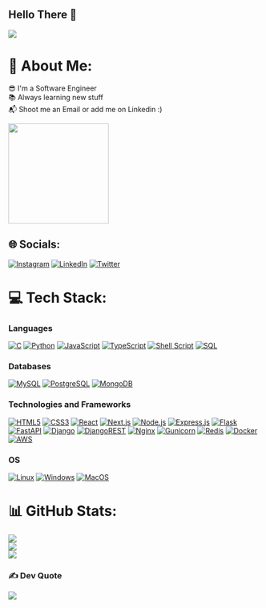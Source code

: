 ## Hello There 👋

![](https://readme-typing-svg.herokuapp.com?font=Fira+Code&amp;pause=1100&amp;width=500&amp;lines=I'm+Nnaemeka+Daniel+John.;I'm+a+Backend+Developer;)

# 💫 About Me:
😎 I'm a Software Engineer<br>
📚 Always learning new stuff<br>
📬 Shoot me an Email or add me on Linkedin :)<br>

<img src="https://github.com/dukeofhazardz/dukeofhazardz/assets/113605239/b9eb0834-871b-4d61-8408-90e1bfe6dc93" width="200" height="200">

## 🌐 Socials:
[![Instagram](https://img.shields.io/badge/Instagram-%23E4405F.svg?logo=Instagram&logoColor=white)](https://instagram.com/nnaemekaxjohn)
[![LinkedIn](https://img.shields.io/badge/LinkedIn-%230077B5.svg?logo=linkedin&logoColor=white)](https://linkedin.com/in/nnaemekaxjohn)
[![Twitter](https://img.shields.io/badge/Twitter-%231DA1F2.svg?logo=Twitter&logoColor=white)](https://twitter.com/nnaemekaxjohn) 

# 💻 Tech Stack:
### Languages
[![C](https://img.shields.io/badge/c-%2300599C.svg?style=for-the-badge&logo=c&logoColor=white)](https://github.com/dukeofhazardz)
[![Python](https://img.shields.io/badge/python-3670A0?style=for-the-badge&logo=python&logoColor=ffdd54)](https://github.com/dukeofhazardz)
[![JavaScript](https://img.shields.io/badge/javascript-%23323330.svg?style=for-the-badge&logo=javascript&logoColor=%23F7DF1E)](https://github.com/dukeofhazardz)
[![TypeScript](https://img.shields.io/badge/typescript-black?style=for-the-badge&logo=typescript&logoColor=blue)](https://github.com/dukeofhazardz)
[![Shell Script](https://img.shields.io/badge/shell_script-%23121011.svg?style=for-the-badge&logo=gnu-bash&logoColor=white)](https://github.com/dukeofhazardz)
[![SQL](https://img.shields.io/badge/sql-black?style=for-the-badge&logo=mysql)](https://github.com/dukeofhazardz)

### Databases
[![MySQL](https://img.shields.io/badge/mysql-black?style=for-the-badge&logo=mysql&logoColor=blue)](https://github.com/dukeofhazardz)
[![PostgreSQL](https://img.shields.io/badge/postgresql-black?style=for-the-badge&logo=postgresql&logoColor=blue)](https://github.com/dukeofhazardz)
[![MongoDB](https://img.shields.io/badge/mongodb-black?style=for-the-badge&logo=mongodb&logoColor=green)](https://github.com/dukeofhazardz)


### Technologies and Frameworks
[![HTML5](https://img.shields.io/badge/html5-%23E34F26.svg?style=for-the-badge&logo=html5&logoColor=white)](https://github.com/dukeofhazardz)
[![CSS3](https://img.shields.io/badge/css3-%231572B6.svg?style=for-the-badge&logo=css3&logoColor=white)](https://github.com/dukeofhazardz)
[![React](https://img.shields.io/badge/react-js?style=for-the-badge&logo=react&color=black)](https://github.com/dukeofhazardz)
[![Next.js](https://img.shields.io/badge/Next.js-js?style=for-the-badge&logo=nextdotjs&color=black)](https://github.com/dukeofhazardz)
[![Node.js](https://img.shields.io/badge/node.js-black?style=for-the-badge&logo=node.js&logoColor=green)](https://github.com/dukeofhazardz)
[![Express.js](https://img.shields.io/badge/express.js-black?style=for-the-badge&logo=express.js&logoColor=blue)](https://github.com/dukeofhazardz)
[![Flask](https://img.shields.io/badge/flask-black?style=for-the-badge&logo=flask&color=black)](https://github.com/dukeofhazardz)
[![FastAPI](https://img.shields.io/badge/FastAPI-api?style=for-the-badge&logo=fastapi&color=black)](https://github.com/dukeofhazardz)
[![Django](https://img.shields.io/badge/django-%23092E20.svg?style=for-the-badge&logo=django&logoColor=white)](https://github.com/dukeofhazardz)
[![DjangoREST](https://img.shields.io/badge/DJANGO-REST-ff1709?style=for-the-badge&logo=django&logoColor=white&color=ff1709&labelColor=gray)](https://github.com/dukeofhazardz)
[![Nginx](https://img.shields.io/badge/nginx-black?style=for-the-badge&logo=nginx&color=black)](https://github.com/dukeofhazardz)
[![Gunicorn](https://img.shields.io/badge/gunicorn-black?style=for-the-badge&logo=gunicorn&color=black)](https://github.com/dukeofhazardz)
[![Redis](https://img.shields.io/badge/Redis-black?style=for-the-badge&logo=redis)](https://github.com/dukeofhazardz)
[![Docker](https://img.shields.io/badge/docker-%232496ED?style=for-the-badge&logo=docker&logoColor=black)](https://github.com/dukeofhazardz)
[![AWS](https://img.shields.io/badge/AWS-%23FF9900.svg?style=for-the-badge&logo=amazon-aws&logoColor=white)](https://github.com/dukeofhazardz)

### OS
[![Linux](https://img.shields.io/badge/linux-black?style=for-the-badge&logo=Linux)](https://github.com/dukeofhazardz)
[![Windows](https://img.shields.io/badge/Windows-black?style=for-the-badge&logo=Windows)](https://github.com/dukeofhazardz)
[![MacOS](https://img.shields.io/badge/macos-black?style=for-the-badge&logo=macos&color=black)](https://github.com/dukeofhazardz)

# 📊 GitHub Stats:
[![](https://github-readme-stats.vercel.app/api?username=dukeofhazardz&theme=dark&hide_border=false&include_all_commits=true&count_private=true)](https://github.com/dukeofhazardz)<br/>
[![](https://github-readme-streak-stats.herokuapp.com/?user=dukeofhazardz&theme=dark&hide_border=false)](https://github.com/dukeofhazardz)<br/>
[![](https://github-readme-stats.vercel.app/api/top-langs/?username=dukeofhazardz&theme=dark&hide_border=false&include_all_commits=true&count_private=true&layout=compact)](https://github.com/dukeofhazardz)

### ✍️ Dev Quote
[![](https://quotes-github-readme.vercel.app/api?type=horizontal&theme=radical)](https://github.com/dukeofhazardz)

<!-- Proudly created with GPRM ( https://gprm.itsvg.in ) -->
